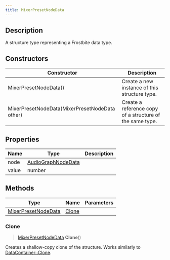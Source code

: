```yaml
---
title: MixerPresetNodeData
---
```

## Description

A structure type representing a Frostbite data type.

## Constructors

| Constructor                                    | Description                                              |
| ---------------------------------------------- | -------------------------------------------------------- |
| MixerPresetNodeData()                          | Create a new instance of this structure type.            |
| MixerPresetNodeData(MixerPresetNodeData other) | Create a reference copy of a structure of the same type. |

## Properties

| Name  | Type                                     | Description |
| ----- | ---------------------------------------- | ----------- |
| node  | [AudioGraphNodeData](/vext/ref/fb/audiographnodedata/) |             |
| value | number                                   |             |

## Methods

| Type                                       | Name            | Parameters |
| ------------------------------------------ | --------------- | ---------- |
| [MixerPresetNodeData](/vext/ref/fb/mixerpresetnodedata/) | [Clone](#clone) |            |

### Clone

> [MixerPresetNodeData](/vext/ref/fb/mixerpresetnodedata/) **Clone**()

Creates a shallow-copy clone of the structure. Works similarly to [DataContainer::Clone](/vext/ref/shared/class/datacontainer#clone).
